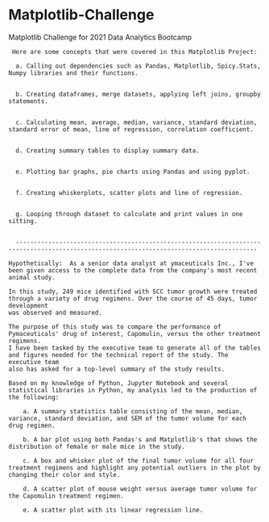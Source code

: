 # Matplotlib-Challenge
Matplotlib Challenge for 2021 Data Analytics Bootcamp


     Here are some concepts that were covered in this Matplotlib Project:

      a. Calling out dependencies such as Pandas, Matplotlib, Spicy.Stats, Numpy libraries and their functions.
  
  
      b. Creating dataframes, merge datasets, applying left joins, groupby statements.


      c. Calculating mean, average, median, variance, standard deviation, standard error of mean, line of regression, correlation coefficient.


      d. Creating summary tables to display summary data.


      e. Plotting bar graphs, pie charts using Pandas and using pyplot.


      f. Creating whiskerplots, scatter plots and line of regression.
      
      
      g. Looping through dataset to calculate and print values in one sitting.
      
      
      -----------------------------------------------------------------------------------------------------------------------------------------
        
    Hypothetically:  As a senior data analyst at ymaceuticals Inc., I've been given access to the complete data from the company's most recent animal study. 
    
    In this study, 249 mice identified with SCC tumor growth were treated through a variety of drug regimens. Over the course of 45 days, tumor development 
    was observed and measured. 
    
    The purpose of this study was to compare the performance of Pymaceuticals' drug of interest, Capomulin, versus the other treatment regimens. 
    I have been tasked by the executive team to generate all of the tables and figures needed for the technical report of the study. The executive team 
    also has asked for a top-level summary of the study results.

    Based on my knowledge of Python, Jupyter Notebook and several statistical libraries in Python, my analysis led to the production of the following: 
  
        a. A summary statistics table consisting of the mean, median, variance, standard deviation, and SEM of the tumor volume for each drug regimen.

        b. A bar plot using both Pandas's and Matplotlib's that shows the distribution of female or male mice in the study.
        
        c. A box and whisker plot of the final tumor volume for all four treatment regimens and highlight any potential outliers in the plot by changing their color and style.
        
        d. A scatter plot of mouse weight versus average tumor volume for the Capomulin treatment regimen.
        
        e. A scatter plot with its linear regression line.
   
